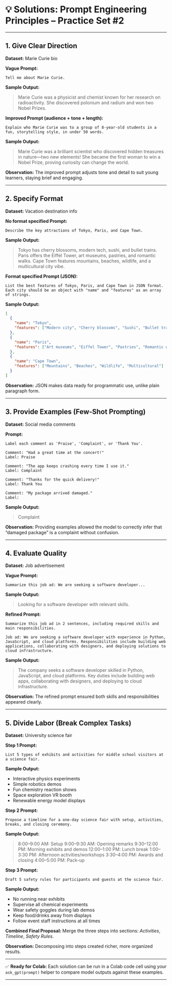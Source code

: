 # 💡 **Solutions: Prompt Engineering Principles – Practice Set \#2**


***

## **1. Give Clear Direction**

**Dataset:** Marie Curie bio

**Vague Prompt:**

```
Tell me about Marie Curie.
```

**Sample Output:**
> Marie Curie was a physicist and chemist known for her research on radioactivity. She discovered polonium and radium and won two Nobel Prizes.

**Improved Prompt (audience + tone + length):**

```
Explain who Marie Curie was to a group of 8-year-old students in a fun, storytelling style, in under 50 words.
```

**Sample Output:**
> Marie Curie was a brilliant scientist who discovered hidden treasures in nature—two new elements! She became the first woman to win a Nobel Prize, proving curiosity can change the world.

**Observation:** The improved prompt adjusts tone and detail to suit young learners, staying brief and engaging.

***

## **2. Specify Format**

**Dataset:** Vacation destination info

**No format specified Prompt:**

```
Describe the key attractions of Tokyo, Paris, and Cape Town.
```

**Sample Output:**
> Tokyo has cherry blossoms, modern tech, sushi, and bullet trains. Paris offers the Eiffel Tower, art museums, pastries, and romantic walks. Cape Town features mountains, beaches, wildlife, and a multicultural city vibe.

**Format specified Prompt (JSON):**

```
List the best features of Tokyo, Paris, and Cape Town in JSON format. Each city should be an object with "name" and "features" as an array of strings.
```

**Sample Output:**

```json
[
  {
    "name": "Tokyo",
    "features": ["Modern city", "Cherry blossoms", "Sushi", "Bullet trains"]
  },
  {
    "name": "Paris",
    "features": ["Art museums", "Eiffel Tower", "Pastries", "Romantic walks"]
  },
  {
    "name": "Cape Town",
    "features": ["Mountains", "Beaches", "Wildlife", "Multicultural"]
  }
]
```

**Observation:** JSON makes data ready for programmatic use, unlike plain paragraph form.

***

## **3. Provide Examples (Few‑Shot Prompting)**

**Dataset:** Social media comments

**Prompt:**

```
Label each comment as 'Praise', 'Complaint', or 'Thank You'.

Comment: "Had a great time at the concert!"
Label: Praise

Comment: "The app keeps crashing every time I use it."
Label: Complaint

Comment: "Thanks for the quick delivery!"
Label: Thank You

Comment: "My package arrived damaged."
Label:
```

**Sample Output:**
> Complaint

**Observation:** Providing examples allowed the model to correctly infer that “damaged package” is a complaint without confusion.

***

## **4. Evaluate Quality**

**Dataset:** Job advertisement

**Vague Prompt:**

```
Summarize this job ad: We are seeking a software developer...
```

**Sample Output:**
> Looking for a software developer with relevant skills.

**Refined Prompt:**

```
Summarize this job ad in 2 sentences, including required skills and main responsibilities.

Job ad: We are seeking a software developer with experience in Python, JavaScript, and cloud platforms. Responsibilities include building web applications, collaborating with designers, and deploying solutions to cloud infrastructure.
```

**Sample Output:**
> The company seeks a software developer skilled in Python, JavaScript, and cloud platforms. Key duties include building web apps, collaborating with designers, and deploying to cloud infrastructure.

**Observation:** The refined prompt ensured both skills and responsibilities appeared clearly.

***

## **5. Divide Labor (Break Complex Tasks)**

**Dataset:** University science fair

**Step 1 Prompt:**

```
List 5 types of exhibits and activities for middle school visitors at a science fair.
```

**Sample Output:**

- Interactive physics experiments
- Simple robotics demos
- Fun chemistry reaction shows
- Space exploration VR booth
- Renewable energy model displays

**Step 2 Prompt:**

```
Propose a timeline for a one-day science fair with setup, activities, breaks, and closing ceremony.
```

**Sample Output:**
> 8:00–9:00 AM: Setup
> 9:00–9:30 AM: Opening remarks
> 9:30–12:00 PM: Morning exhibits and demos
> 12:00–1:00 PM: Lunch break
> 1:00–3:30 PM: Afternoon activities/workshops
> 3:30–4:00 PM: Awards and closing
> 4:00–5:00 PM: Pack-up

**Step 3 Prompt:**

```
Draft 5 safety rules for participants and guests at the science fair.
```

**Sample Output:**

- No running near exhibits
- Supervise all chemical experiments
- Wear safety goggles during lab demos
- Keep food/drinks away from displays
- Follow event staff instructions at all times

**Combined Final Proposal:** Merge the three steps into sections: *Activities*, *Timeline*, *Safety Rules*.

**Observation:** Decomposing into steps created richer, more organized results.

***

✅ **Ready for Colab:**
Each solution can be run in a Colab code cell using your `ask_gpt(prompt)` helper to compare model outputs against these examples.

***

